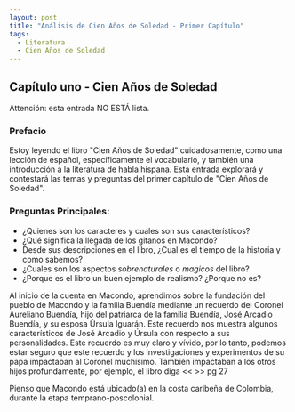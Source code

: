 ```yaml
---
layout: post
title: "Análisis de Cien Años de Soledad - Primer Capítulo"
tags:
  - Literatura
  - Cien Años de Soledad
---
```

## Capítulo uno - Cien Años de Soledad

Attención: esta entrada NO ESTÁ lista.

### Prefacio
Estoy leyendo el libro "Cien Años de Soledad" cuidadosamente, como una lección de español, específicamente el vocabulario, y también una introducción a la literatura de habla hispana. Esta entrada explorará y contestará las temas y preguntas del primer capítulo de "Cien Años de Soledad".
### Preguntas Principales:
* ¿Quienes son los caracteres y cuales son sus característicos?
* ¿Qué significa la llegada de los gitanos en Macondo?
* Desde sus descripciones en el libro, ¿Cual es el tiempo de la historia y como sabemos?
* ¿Cuales son los aspectos *sobrenaturales* o *magicos* del libro?
* ¿Porque es el libro un buen ejemplo de realismo? ¿Porque no es?


Al inicio de la cuenta en Macondo, aprendimos sobre la fundación del pueblo de Macondo y la familia Buendía mediante un recuerdo del Coronel Aureliano Buendía, hijo del patriarca de la familia Buendía, José Arcadio Buendía, y su esposa Úrsula Iguarán. Este recuerdo nos muestra algunos característicos de José Arcadio y Úrsula con respecto a sus personalidades. Este recuerdo es muy claro y vívido, por lo tanto, podemos estar seguro que este recuerdo y los investigaciones y experimentos de su papa impactaban al Coronel muchísimo. También impactaban a los otros hijos profundamente, por ejemplo, el libro diga <<  >> pg 27


Pienso que Macondo está ubicado(a) en la costa caribeña de Colombia, durante la etapa temprano-poscolonial.
